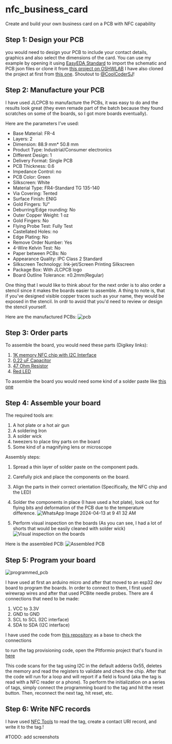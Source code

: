 # nfc_business_card
Create and build your own business card on a PCB with NFC capability

## Step 1: Design your PCB
you would need to design your PCB to include your contact details, graphics and also select the dimensions of the card.
You can use my example by opening it using [EasyEDA Standard](https://easyeda.com/) to import the schematic and PCB json files or clone it from [this project on OSHWLAB](https://oshwlab.com/info_4904/nfc-business-card)
I have also cloned the project at first from [this one](https://oshwlab.com/shuchirj/nfc-business-card). Shoutout to [@CoolCoderSJ](https://github.com/CoolCoderSJ)! 

## Step 2: Manufacture your PCB
I have used JLCPCB to manufacture the PCBs, it was easy to do and the results look great (they even remade part of the batch because they found scratches on some of the boards, so I got more boards eventually).

Here are the parameters I've used:
- Base Material:	FR-4	
- Layers:	2
- Dimension:	88.9 mm* 50.8 mm	
- Product Type:	Industrial/Consumer electronics	
- Different Design:	1
- Delivery Format:	Single PCB	
- PCB Thickness:	0.6
- Impedance Control:	no	
- PCB Color:	Green	
- Silkscreen:	White
- Material Type:	FR4-Standard TG 135-140
- Via Covering:	Tented
- Surface Finish:	ENIG 
- Gold Fingers: 1U"	
- Deburring/Edge rounding:	No
- Outer Copper Weight:	1 oz	
- Gold Fingers:	No
- Flying Probe Test:	Fully Test	
- Castellated Holes:	no
- Edge Plating:	No	
- Remove Order Number:	Yes
- 4-Wire Kelvin Test:	No	
- Paper between PCBs:	No
- Appearance Quality:	IPC Class 2 Standard	
- Silkscreen Technology:	Ink-jet/Screen Printing Silkscreen	
- Package Box:	With JLCPCB logo
- Board Outline Tolerance:	±0.2mm(Regular)

One thing that I would like to think about for the next order is to also order a stencil since it makes the boards easier to assemble. A thing to note is, that if you've designed visible copper traces such as your name, they would be exposed in the stencil. In ordr to avoid that you'd need to review or design the stencil yourself. 

Here are the manufactured PCBs:
![pcb](https://github.com/barcesat/nfc_business_card/assets/9979719/3b095e2d-df43-4225-813c-9dbabc531038)

## Step 3: Order parts
To assemble the board, you would need these parts (Digikey links):
1. [1K memory NFC chip with I2C Interface](https://www.digikey.com/en/products/detail/nxp-usa-inc/NT3H2111W0FTTJ/5872979)
2. [0.22 uF Capacitor](https://www.digikey.co.il/he/products/detail/samsung-electro-mechanics/CL10B224KA8NNNC/3886769)
3. [47 Ohm Resistor](https://www.digikey.co.il/he/products/detail/yageo/RC0603FR-0747RL/727252)
4. [Red LED](https://www.digikey.co.il/he/products/detail/w%C3%BCrth-elektronik/150080RS75000/4489918)

To assemble the board you would need some kind of a solder paste like [this one](https://www.digikey.co.il/he/products/detail/chip-quik-inc/SMDLTLFP/2682721)

## Step 4: Assemble your board
The required tools are:
1. A hot plate or a hot air gun
2. A soldering Iron
3. A solder wick
4. tweezers to place tiny parts on the board
5. Some kind of a magnifying lens or microscope

Assembly steps:
1. Spread a thin layer of solder paste on the component pads.
2. Carefully pick and place the components on the board.
3. Align the parts in their correct orientation (Specifically, the NFC chip and the LED)

4. Solder the components in place (I have used a hot plate), look out for flying bits and deformation of the PCB due to the temperature difference.
![WhatsApp Image 2024-04-13 at 9 41 32 AM](https://github.com/barcesat/nfc_business_card/assets/9979719/0f369fc3-fbd9-4236-bb62-2a7dda2b8894)

5. Perform visual inspection on the boards (As you can see, I had a lot of shorts that would be easily cleaned with solder wick)
![Visual inspection on the boards](https://github.com/barcesat/nfc_business_card/assets/9979719/cdf6f625-2b3c-454a-9217-d40c481f908b)

Here is the assembled PCB:
![Assembled PCB](https://github.com/barcesat/nfc_business_card/assets/9979719/bdff3217-70a0-40c7-b5fc-9c41f65bb220)

## Step 5: Program your board

![programmed_pcb](https://github.com/barcesat/nfc_business_card/assets/9979719/4d5683f2-a22c-467a-b51c-4314655f3536)

I have used at first an arduino micro and after that moved to an esp32 dev board to program the boards.
In order to connect to them, I first used wirewrap wires and after that used PCBite needle probes. There are 4 connections that need to be made:
1. VCC to 3.3V
2. GND to GND
3. SCL to SCL (I2C interface)
4. SDA to SDA (I2C interface)

I have used the code from [this repository](https://github.com/thijses/NT3H_thijs) as a base to check the connections

to run the tag provisioning code, open the Pltformio project that's found in [here](https://github.com/barcesat/NT3H_thijs/blob/main/examples/NT3H_thijs_platformIO_example/src/main.cpp)

This code scans for the tag using I2C in the default adderss 0x55, deletes the memory and read the registers to validate and check the chip.
After that the code will run for a loop and will report if a field is found (aka the tag is read with a NFC reader or a phone).
To perform the initialization on a series of tags, simply connect the programming board to the tag and hit the reset button. Then, reconnect the next tag, hit reset, etc.

## Step 6: Write NFC records
I have used [NFC Tools](https://play.google.com/store/apps/details?id=com.wakdev.wdnfc&hl=en&gl=US&pli=1) to read the tag, create a contact URI record, and write it to the tag.!

#TODO: add screenshots
